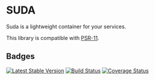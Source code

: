 SUDA
====

Suda is a lightweight container for your services.

This library is compatible with [PSR-11](https://github.com/php-fig/container).



Badges
------

[![Latest Stable Version](https://poser.pugx.org/guide42/suda/v/stable.svg)](https://packagist.org/packages/guide42/suda)
[![Build Status](https://travis-ci.org/guide42/suda.svg?branch=master)](https://travis-ci.org/guide42/suda)
[![Coverage Status](https://coveralls.io/repos/github/guide42/suda/badge.svg?branch=master)](https://coveralls.io/github/guide42/suda)
